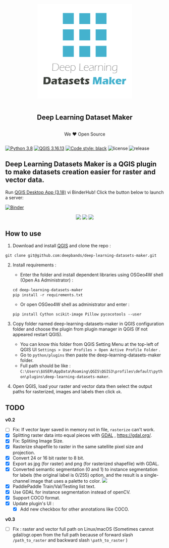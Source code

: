 ﻿<div align="center">
  <article style="display: flex; flex-direction: column; align-items: center; justify-content: center;">
      <p align="center"><img width="300" src="./docs/img/logo.png" /></p>
      <h1 style="width: 100%; text-align: center;">Deep Learning Dataset Maker</h1>
      <p align="center">We ❤️ Open Source</p>
  </article>
</div>

[![Python 3.8](https://img.shields.io/badge/python-3.8-blue.svg)](https://www.python.org/downloads/release/python-380/) [![QGIS 3.16.13](https://img.shields.io/badge/qgis-3.16.13-green.svg)](https://www.qgis.org/) [![Code style: black](https://img.shields.io/badge/code%20style-black-000000.svg)](https://github.com/psf/black) ![license](https://img.shields.io/github/license/deepbands/buildseg) ![release](https://img.shields.io/badge/release-v0.2-red.svg)

## Deep Learning Datasets Maker is a QGIS plugin to make datasets creation easier for raster and vector data.
Run [QGIS Desktop App (3.18)](https://qgis.org/en/site/) vi BinderHub! Click the button below to launch a server:

[![Binder](https://mybinder.org/badge_logo.svg)](https://mybinder.org/v2/gh/Youssef-Harby/jupyter-qgis/qgis?urlpath=desktop)


<p align="center">
  <img src="https://user-images.githubusercontent.com/13020265/147381344-5f36a3c9-dc9d-42a7-84e6-1f3cfc1b40d0.png">
  <img src="https://user-images.githubusercontent.com/13020265/147382279-58546f57-7476-4d69-af9d-0ac71b409a7a.png">
  <img src="https://user-images.githubusercontent.com/13020265/147381366-b0ad1f15-c36a-4b9f-99b9-e456b20357fe.png">
</p>

## How to use

1. Download and install [QGIS](https://www.qgis.org/en/site/) and clone the repo :
``` git
git clone git@github.com:deepbands/deep-learning-datasets-maker.git
```
2. Install requirements :
   - Enter the folder and install dependent libraries using OSGeo4W shell (Open As Administrator) :
   ``` shell
   cd deep-learning-datasets-maker
   pip install -r requirements.txt
   ```
   - Or open OSGeo4W shell as administrator and enter :
    ``` shell
    pip install Cython scikit-image Pillow pycocotools --user
    ```

3. Copy folder named deep-learning-datasets-maker in QGIS configuration folder and choose the plugin from plugin manager in QGIS (If not appeared restart QGIS).
   - You can know this folder from QGIS Setting Menu at the top-left of QGIS UI `Settings > User Profiles > Open Active Profile Folder` .
   - Go to `python/plugins` then paste the deep-learning-datasets-maker folder.
   - Full path should be like : `C:\Users\$USER\AppData\Roaming\QGIS\QGIS3\profiles\default\python\plugins\deep-learning-datasets-maker`.

4. Open QGIS, load your raster and vector data then select the output paths for rasterized, images and labels then click `ok`.

## TODO
**v0.2**
- [ ] Fix: If vector layer saved in memory not in file, `rasterize` can't work.
- [x] Splitting raster data into equal pieces with [GDAL](https://github.com/OSGeo/gdal) , https://gdal.org/.
- [X] Fix: Splitiing Image Size.
- [x] Rasterize shapefile to raster in the same satellite pixel size and projection.
- [x] Convert 24 or 16 bit raster to 8 bit.
- [x] Export as jpg (for raster) and png (for rasterized shapefile) with GDAL.
- [X] Converted semantic segmentation (0 and 1) to instance segmentation for labels (the original label is 0/255) option, and the result is a single-channel image that uses a palette to color. ![](https://s3.bmp.ovh/imgs/2021/09/008c5b768b7e477a.png)
- [X] PaddlePaddle Train/Val/Testing list text.
- [X] Use GDAL for instance segmentation instead of openCV.
- [X] Support COCO format.
- [X] Update plugin's UI : 
  - [X] Add new checkbox for other annotations like COCO.

**v0.3**
- [ ] Fix : raster and vector full path on Linux/macOS (Sometimes cannot gdal/ogr.open from the full path because of forward slash ``/path_to_raster`` and backward slash ``\path_to_raster`` )
